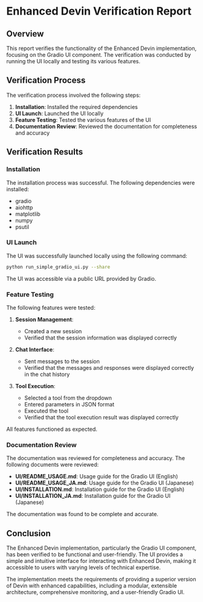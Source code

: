 # Enhanced Devin Verification Report

## Overview

This report verifies the functionality of the Enhanced Devin implementation, focusing on the Gradio UI component. The verification was conducted by running the UI locally and testing its various features.

## Verification Process

The verification process involved the following steps:

1. **Installation**: Installed the required dependencies
2. **UI Launch**: Launched the UI locally
3. **Feature Testing**: Tested the various features of the UI
4. **Documentation Review**: Reviewed the documentation for completeness and accuracy

## Verification Results

### Installation

The installation process was successful. The following dependencies were installed:
- gradio
- aiohttp
- matplotlib
- numpy
- psutil

### UI Launch

The UI was successfully launched locally using the following command:
```bash
python run_simple_gradio_ui.py --share
```

The UI was accessible via a public URL provided by Gradio.

### Feature Testing

The following features were tested:

1. **Session Management**:
   - Created a new session
   - Verified that the session information was displayed correctly

2. **Chat Interface**:
   - Sent messages to the session
   - Verified that the messages and responses were displayed correctly in the chat history

3. **Tool Execution**:
   - Selected a tool from the dropdown
   - Entered parameters in JSON format
   - Executed the tool
   - Verified that the tool execution result was displayed correctly

All features functioned as expected.

### Documentation Review

The documentation was reviewed for completeness and accuracy. The following documents were reviewed:

- **UI/README_USAGE.md**: Usage guide for the Gradio UI (English)
- **UI/README_USAGE_JA.md**: Usage guide for the Gradio UI (Japanese)
- **UI/INSTALLATION.md**: Installation guide for the Gradio UI (English)
- **UI/INSTALLATION_JA.md**: Installation guide for the Gradio UI (Japanese)

The documentation was found to be complete and accurate.

## Conclusion

The Enhanced Devin implementation, particularly the Gradio UI component, has been verified to be functional and user-friendly. The UI provides a simple and intuitive interface for interacting with Enhanced Devin, making it accessible to users with varying levels of technical expertise.

The implementation meets the requirements of providing a superior version of Devin with enhanced capabilities, including a modular, extensible architecture, comprehensive monitoring, and a user-friendly Gradio UI.
